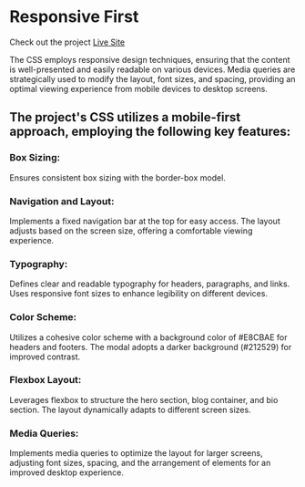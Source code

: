# Responsive First

Check out the project [Live Site](https://silviasaverino.github.io/Responsive-First/)

The CSS employs responsive design techniques, ensuring that the content is well-presented and easily readable on various devices. Media queries are strategically used to modify the layout, font sizes, and spacing, providing an optimal viewing experience from mobile devices to desktop screens.

## The project's CSS utilizes a mobile-first approach, employing the following key features:

### Box Sizing: 
Ensures consistent box sizing with the border-box model.

### Navigation and Layout: 
Implements a fixed navigation bar at the top for easy access. The layout adjusts based on the screen size, offering a comfortable viewing experience.

### Typography: 
Defines clear and readable typography for headers, paragraphs, and links. Uses responsive font sizes to enhance legibility on different devices.

### Color Scheme: 
Utilizes a cohesive color scheme with a background color of #E8CBAE for headers and footers. The modal adopts a darker background (#212529) for improved contrast.

### Flexbox Layout: 
Leverages flexbox to structure the hero section, blog container, and bio section. The layout dynamically adapts to different screen sizes.

### Media Queries: 
Implements media queries to optimize the layout for larger screens, adjusting font sizes, spacing, and the arrangement of elements for an improved desktop experience.